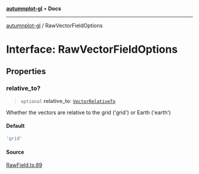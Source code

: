 [**autumnplot-gl**](../index.md) • **Docs**

***

[autumnplot-gl](../globals.md) / RawVectorFieldOptions

# Interface: RawVectorFieldOptions

## Properties

### relative\_to?

> `optional` **relative\_to**: [`VectorRelativeTo`](../type-aliases/VectorRelativeTo.md)

Whether the vectors are relative to the grid ('grid') or Earth ('earth')

#### Default

```ts
'grid'
```

#### Source

[RawField.ts:89](https://github.com/tsupinie/autumnplot-gl/blob/7275cfd3c408281ebdf9877f1a2a5b354d6cd87f/src/RawField.ts#L89)
